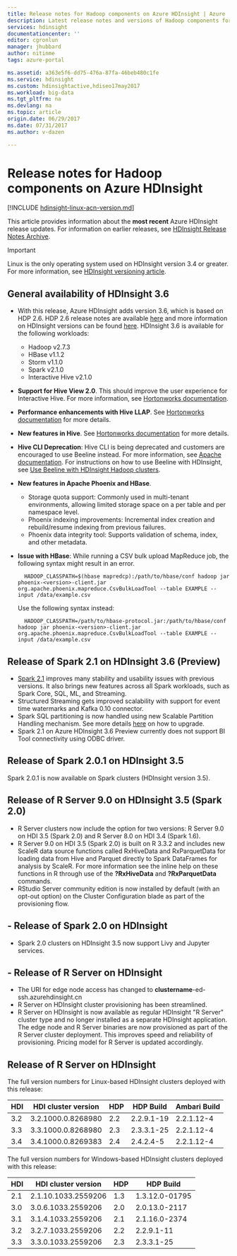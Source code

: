 ```yaml
---
title: Release notes for Hadoop components on Azure HDInsight | Azure
description: Latest release notes and versions of Hadoop components for Azure HDInsight. Get development tips and details for Spark, R Server, Hive and more.
services: hdinsight
documentationcenter: ''
editor: cgronlun
manager: jhubbard
author: nitinme
tags: azure-portal

ms.assetid: a363e5f6-dd75-476a-87fa-46beb480c1fe
ms.service: hdinsight
ms.custom: hdinsightactive,hdiseo17may2017
ms.workload: big-data
ms.tgt_pltfrm: na
ms.devlang: na
ms.topic: article
origin.date: 06/29/2017
ms.date: 07/31/2017
ms.author: v-dazen

---
```

# Release notes for Hadoop components on Azure HDInsight

[!INCLUDE [hdinsight-linux-acn-version.md](../../includes/hdinsight-linux-acn-version.md)]

This article provides information about the **most recent** Azure HDInsight release updates. For information on earlier releases, see [HDInsight Release Notes Archive](hdinsight-release-notes-archive.md).

> [!IMPORTANT]
> Linux is the only operating system used on HDInsight version 3.4 or greater. For more information, see [HDInsight versioning article](hdinsight-component-versioning.md).

## General availability of HDInsight 3.6

* With this release, Azure HDInsight adds version 3.6, which is based on HDP 2.6. HDP 2.6 release notes are available [here](http://docs.hortonworks.com/HDPDocuments/HDP2/HDP-2.6.0/bk_release-notes/content/ch_relnotes.html) and more information on HDInsight versions can be found [here](hdinsight-component-versioning.md). HDInsight 3.6 is available for the following workloads:

    * Hadoop v2.7.3
    * HBase v1.1.2
    * Storm v1.1.0
    * Spark v2.1.0
    * Interactive Hive v2.1.0

* **Support for Hive View 2.0**. This should improve the user experience for Interactive Hive. For more information, see [Hortonworks documentation](http://docs.hortonworks.com/HDPDocuments/Ambari-2.5.0.3/bk_ambari-views/content/ch_using_hive_view.html).

* **Performance enhancements with Hive LLAP**. See [Hortonworks documentation](https://hortonworks.com/blog/top-5-performance-boosters-with-apache-hive-llap/) for more details.

* **New features in Hive**. See [Hortonworks documentation](https://hortonworks.com/apache/hive/#section_4) for more details.

* **Hive CLI Deprecation**: Hive CLI is being deprecated and customers are encouraged to use Beeline instead. For more information, see [Apache documentation](https://cwiki.apache.org/confluence/display/Hive/Replacing+the+Implementation+of+Hive+CLI+Using+Beeline). For instructions on how to use Beeline with HDInsight, see [Use Beeline with HDInsight Hadoop clusters](hdinsight-hadoop-use-hive-beeline.md).

* **New features in Apache Phoenix and HBase**.
    * Storage quota support: Commonly used in multi-tenant environments, allowing limited storage space on a per table and per namespace level.
    * Phoenix indexing improvements: Incremental index creation and rebuild/resume indexing from previous failures.
    * Phoenix data integrity tool: Supports validation of schema, index, and other metadata.

* **Issue with HBase**: While running a CSV bulk upload MapReduce job, the following syntax might result in an error.

        HADOOP_CLASSPATH=$(hbase mapredcp):/path/to/hbase/conf hadoop jar phoenix-<version>-client.jar org.apache.phoenix.mapreduce.CsvBulkLoadTool --table EXAMPLE --input /data/example.csv

    Use the following syntax instead:

        HADOOP_CLASSPATH=/path/to/hbase-protocol.jar:/path/to/hbase/conf hadoop jar phoenix-<version>-client.jar org.apache.phoenix.mapreduce.CsvBulkLoadTool --table EXAMPLE --input /data/example.csv

## Release of Spark 2.1 on HDInsight 3.6 (Preview)
* [Spark 2.1](http://spark.apache.org/releases/spark-release-2-1-0.html) improves many stability and usability issues with previous versions. It also brings new features across all Spark workloads, such as Spark Core, SQL, ML, and Streaming.
* Structured Streaming gets improved scalability with support for event time watermarks and Kafka 0.10 connector.
* Spark SQL partitioning is now handled using new Scalable Partition Handling mechanism. See more details [here](http://spark.apache.org/releases/spark-release-2-1-0.html) on how to upgrade.
* Spark 2.1 on Azure HDInsight 3.6 Preview currently does not support BI Tool connectivity using ODBC driver.

## Release of Spark 2.0.1 on HDInsight 3.5
Spark 2.0.1 is now available on Spark clusters (HDInsight version 3.5).

## Release of R Server 9.0 on HDInsight 3.5 (Spark 2.0)
*	R Server clusters now include the option for two versions: R Server 9.0 on HDI 3.5 (Spark 2.0) and R Server 8.0 on HDI 3.4 (Spark 1.6).
*	R Server 9.0 on HDI 3.5 (Spark 2.0) is built on R 3.3.2 and includes new ScaleR data source functions called RxHiveData and RxParquetData for loading data from Hive and Parquet directly to Spark DataFrames for analysis by ScaleR. For more information see the inline help on these functions in R through use of the **?RxHiveData** and **?RxParquetData** commands.
*	RStudio Server community edition is now installed by default (with an opt-out option) on the Cluster Configuration blade as part of the provisioning flow.

## - Release of Spark 2.0 on HDInsight
* Spark 2.0 clusters on HDInsight 3.5 now support Livy and Jupyter services.

## - Release of R Server on HDInsight
* The URI for edge node access has changed to **clustername**-ed-ssh.azurehdinsight.cn
* R Server on HDInsight cluster provisioning has been streamlined.
* R Server on HDInsight is now available as regular HDInsight "R Server" cluster type and no longer installed as a separate HDInsight application. The edge node and R Server binaries are now provisioned as part of the R Server cluster deployment. This improves speed and reliability of provisioning. Pricing model for R Server is updated accordingly.

## Release of R Server on HDInsight
The full version numbers for Linux-based HDInsight clusters deployed with this release:

| HDI | HDI cluster version | HDP | HDP Build | Ambari Build |
| --- | --- | --- | --- | --- |
| 3.2 |3.2.1000.0.8268980 |2.2 |2.2.9.1-19 |2.2.1.12-4 |
| 3.3 |3.3.1000.0.8268980 |2.3 |2.3.3.1-25 |2.2.1.12-4 |
| 3.4 |3.4.1000.0.8269383 |2.4 |2.4.2.4-5 |2.2.1.12-4 |

The full version numbers for Windows-based HDInsight clusters deployed with this release:

| HDI | HDI cluster version | HDP | HDP Build |
| --- | --- | --- | --- |
| 2.1 |2.1.10.1033.2559206 |1.3 |1.3.12.0-01795 |
| 3.0 |3.0.6.1033.2559206 |2.0 |2.0.13.0-2117 |
| 3.1 |3.1.4.1033.2559206 |2.1 |2.1.16.0-2374 |
| 3.2 |3.2.7.1033.2559206 |2.2 |2.2.9.1-11 |
| 3.3 |3.3.0.1033.2559206 |2.3 |2.3.3.1-25 |

<!--Update_Description: update meta data-->